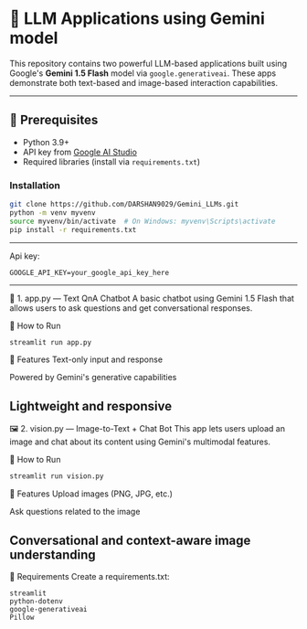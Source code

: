 # 🤖 LLM Applications using Gemini model

This repository contains two powerful LLM-based applications built using Google's **Gemini 1.5 Flash** model via `google.generativeai`. These apps demonstrate both text-based and image-based interaction capabilities.

---

## 🔧 Prerequisites

- Python 3.9+
- API key from [Google AI Studio](https://makersuite.google.com/)
- Required libraries (install via `requirements.txt`)

### Installation

```bash
git clone https://github.com/DARSHAN9029/Gemini_LLMs.git
python -m venv myvenv
source myvenv/bin/activate  # On Windows: myvenv\Scripts\activate
pip install -r requirements.txt
```
---
Api key:
```
GOOGLE_API_KEY=your_google_api_key_here
```
---
📄 1. app.py — Text QnA Chatbot
A basic chatbot using Gemini 1.5 Flash that allows users to ask questions and get conversational responses.

🔹 How to Run
```bash
streamlit run app.py
```
🔹 Features
Text-only input and response

Powered by Gemini's generative capabilities

Lightweight and responsive
---
🖼️ 2. vision.py — Image-to-Text + Chat Bot
This app lets users upload an image and chat about its content using Gemini's multimodal features.

🔹 How to Run
```bash
streamlit run vision.py
```
🔹 Features
Upload images (PNG, JPG, etc.)

Ask questions related to the image

Conversational and context-aware image understanding
---
🧪 Requirements
Create a requirements.txt:
```
streamlit
python-dotenv
google-generativeai
Pillow
```
